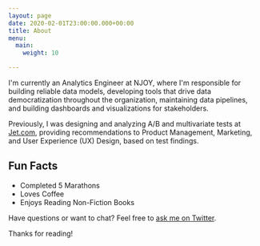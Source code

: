 ```yaml
---
layout: page
date: 2020-02-01T23:00:00.000+00:00
title: About
menu:
  main:
    weight: 10

---
```

<p class="message"> I'm currently an Analytics Engineer at NJOY, where I'm responsible for building reliable data models, developing tools that drive data democratization throughout the organization, maintaining data pipelines, and building dashboards and visualizations for stakeholders. </p>

Previously, I was designing and analyzing A/B and multivariate tests at [Jet.com](Jet.com), providing recommendations to Product Management, Marketing, and User Experience (UX) Design, based on test findings.

## Fun Facts

* Completed 5 Marathons
* Loves Coffee
* Enjoys Reading Non-Fiction Books

Have questions or want to chat? Feel free to [ask me on Twitter](https://twitter.com/gabegarcia15).

Thanks for reading!